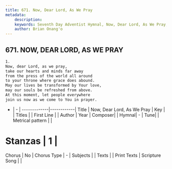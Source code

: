 ```yaml
---
title: 671. Now, Dear Lord, As We Pray
metadata:
    description: 
    keywords: Seventh Day Adventist Hymnal, Now, Dear Lord, As We Pray, , 
    author: Brian Onang'o
---
```



## 671. NOW, DEAR LORD, AS WE PRAY

```txt
1.
Now, dear Lord, as we pray,
take our hearts and minds far away
from the press of the world all around
to your throne where grace does abound.
May our lives be transformed by Your love,
may our souls be refreshed from above.
At this moment, let people everywhere
join us now as we come to You in prayer.
```

- |   -  |
-------------|------------|
Title | Now, Dear Lord, As We Pray |
Key |  |
Titles |  |
First Line |  |
Author | 
Year | 
Composer|  |
Hymnal|  - |
Tune|  |
Metrical pattern | |
# Stanzas | 1 |
Chorus | No |
Chorus Type | - |
Subjects |  |
Texts |  |
Print Texts | 
Scripture Song |  |
  
